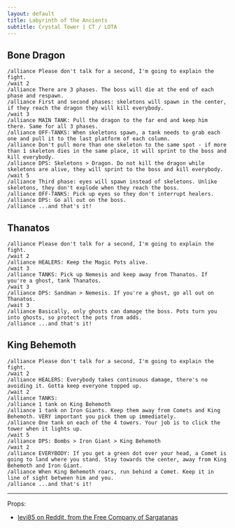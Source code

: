 ```yaml
---
layout: default
title: Labyrinth of the Ancients
subtitle: Crystal Tower | CT / LOTA
---
```


## Bone Dragon

	/alliance Please don't talk for a second, I'm going to explain the fight.
	/wait 2
	/alliance There are 3 phases. The boss will die at the end of each phase and respawn.
	/alliance First and second phases: skeletons will spawn in the center, if they reach the dragon they will kill everybody.
	/wait 3
	/alliance MAIN TANK: Pull the dragon to the far end and keep him there. Same for all 3 phases.
	/alliance OFF-TANKS: When skeletons spawn, a tank needs to grab each one and pull it to the last platform of each column.
	/alliance Don't pull more than one skeleton to the same spot - if more than 1 skeleton dies in the same place, it will sprint to the boss and kill everybody.
	/alliance DPS: Skeletons > Dragon. Do not kill the dragon while skeletons are alive, they will sprint to the boss and kill everybody.
	/wait 5
	/alliance Third phase: eyes will spawn instead of skeletons. Unlike skeletons, they don't explode when they reach the boss.
	/alliance OFF-TANKS: Pick up eyes so they don't interrupt healers.
	/alliance DPS: Go all out on the boss.
	/alliance ...and that's it!

## Thanatos

	/alliance Please don't talk for a second, I'm going to explain the fight.
	/wait 2
	/alliance HEALERS: Keep the Magic Pots alive.
	/wait 3
	/alliance TANKS: Pick up Nemesis and keep away from Thanatos. If you're a ghost, tank Thanatos.
	/wait 3
	/alliance DPS: Sandman > Nemesis. If you're a ghost, go all out on Thanatos.
	/wait 3
	/alliance Basically, only ghosts can damage the boss. Pots turn you into ghosts, so protect the pots from adds.
	/alliance ...and that's it!

## King Behemoth

	/alliance Please don't talk for a second, I'm going to explain the fight.
	/wait 2
	/alliance HEALERS: Everybody takes continuous damage, there's no avoiding it. Gotta keep everyone topped up.
	/wait 2
	/alliance TANKS:
	/alliance 1 tank on King Behemoth
	/alliance 1 tank on Iron Giants. Keep them away from Comets and King Behemoth. VERY important you pick them up immediately.
	/alliance One tank on each of the 4 towers. Your job is to click the tower when it lights up.
	/wait 5
	/alliance DPS: Bombs > Iron Giant > King Behemoth
	/wait 2
	/alliance EVERYBODY: If you get a green dot over your head, a Comet is going to land where you stand. Stay towards the center, away from King Behemoth and Iron Giant.
	/alliance When King Behemoth roars, run behind a Comet. Keep it in line of sight between him and you.
	/alliance ...and that's it!

-----

Props:

* [levi85 on Reddit, from the Free Company <RELIC> of Sargatanas](http://www.reddit.com/r/ffxiv/comments/1tfka6/crystal_tower_boss_explanation_macros/)